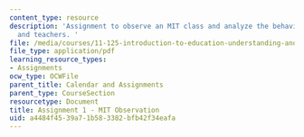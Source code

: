 ```yaml
---
content_type: resource
description: 'Assignment to observe an MIT class and analyze the behavior of students
  and teachers. '
file: /media/courses/11-125-introduction-to-education-understanding-and-evaluating-education-spring-2009/a4484f4539a71b583382bfb42f34eafa_MIT11_125s09_assn_Assignment01.pdf
file_type: application/pdf
learning_resource_types:
- Assignments
ocw_type: OCWFile
parent_title: Calendar and Assignments
parent_type: CourseSection
resourcetype: Document
title: Assignment 1 - MIT Observation
uid: a4484f45-39a7-1b58-3382-bfb42f34eafa
---
```

